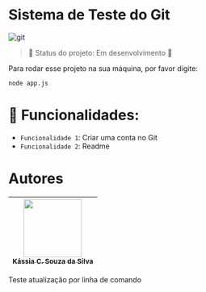 <h1> Sistema de Teste do Git </h1>

![git](https://user-images.githubusercontent.com/126909200/222807404-0766a596-99fe-48dc-b814-64e1970d1ed2.png)

> :construction: Status do projeto: Em desenvolvimento :construction:

Para rodar esse projeto na sua máquina, por favor digite:

```
node app.js
``` 

# :hammer: Funcionalidades: 
- `Funcionalidade 1`: Criar uma conta no Git
- `Funcionalidade 2`: Readme


# Autores

| [<img src="https://user-images.githubusercontent.com/126909200/222809085-98927e8c-57ce-481e-bf0b-359e7b454229.jpeg" width=115><br><sub>Kássia C. Souza da Silva</sub>](https://github.com/kkassias) |  
| :---: | 

Teste atualização por linha de comando 
